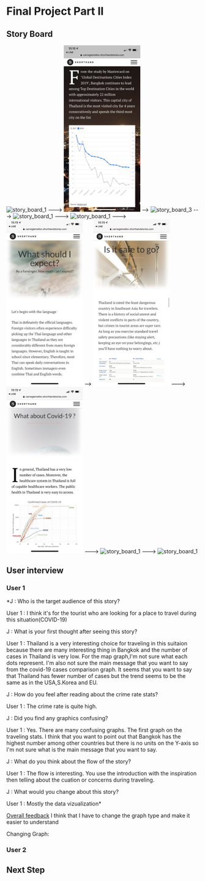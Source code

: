 # Final Project Part II

## Story Board
<img src="shorthand_1.PNG" alt="story_board_1" width="200"/> ---> <img src="shorthand_2.PNG" alt="story_board_2" width="200"/> --> <img src="shorthand_3.PNG" alt="story_board_3" width="200"/> --->  <img src="shorthand_4.PNG" alt="story_board_1" width="200"/> ---> <img src="shorthand_5.PNG" alt="story_board_1" width="200"/> ---> <img src="shorthand_6.PNG" alt="story_board_1" width="200"/> --> <img src="shorthand_7.PNG" alt="story_board_1" width="200"/> ---> <img src="shorthand_8.PNG" alt="story_board_1" width="200"/>  ---> <img src="shorthand_9.PNG" alt="story_board_1" width="200"/> ---> <img src="shorthand_10.PNG" alt="story_board_1" width="200"/> 

## User interview

### User 1

*J : Who is the target audience of this story?

User 1 : I think it's for the tourist who are looking for a place to travel during this situation(COVID-19)

J : What is your first thought after seeing this story?

User 1 : Thailand is a very interesting choice for traveling in this suitaion because there are many interesting thing in Bangkok and the number of cases in Thailand is very low. For the map graph,I'm not sure what each dots represent. I'm also not sure the main message that you want to say from the covid-19 cases comparison graph. It seems that you want to say that Thailand has fewer number of cases but the trend seems to be the same as in the USA,S.Korea and EU.

J : How do you feel after reading about the crime rate stats?

User 1 : The crime rate is quite high.

J : Did you find any graphics confusing?

User 1 :  Yes. There are many confusing graphs. The first graph on the traveling stats. I think that you want to point out that Bangkok has the highest number among other countries but there is no units on the Y-axis so I'm not sure what is the main message that you want to say. 

J : What do you think about the flow of the story?

User 1 : The flow is interesting. You use the introduction with the inspiration then telling about the cuation or concerns during traveling.

J : What would you change about this story?

User 1 : Mostly the data vizualization*

<ins>Overall feedback</ins>
I think that I have to change the graph type and make it easier to understand

Changing Graph:

### User 2

## Next Step
